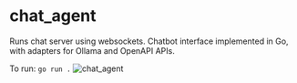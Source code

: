 # chat_agent

Runs chat server using websockets. Chatbot interface implemented in Go, with adapters for Ollama and OpenAPI APIs.

To run:
`go run .`
![chat_agent](https://github.com/tamjidrahman/chat_agent/assets/134972426/09d97fe9-2ae0-428f-95ed-4848ed564e5a)
